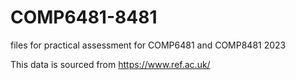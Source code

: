 # COMP6481-8481
files for practical assessment for COMP6481 and COMP8481 2023

This data is sourced from 
https://www.ref.ac.uk/
